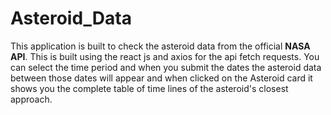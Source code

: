 # Asteroid_Data
This application is built to check the asteroid data from the official **NASA API**. This is built using the react js and axios for the api fetch requests.
You can select the time period and when you submit the dates the asteroid data between those dates will appear and when clicked on the Asteroid card it shows you the complete table of time lines of the asteroid's closest approach.
